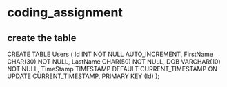 # coding_assignment

## create the table

CREATE TABLE Users (
Id INT NOT NULL AUTO_INCREMENT,
FirstName CHAR(30) NOT NULL,
LastName CHAR(50) NOT NULL,
DOB VARCHAR(10) NOT NULL,
TimeStamp TIMESTAMP DEFAULT CURRENT_TIMESTAMP ON UPDATE CURRENT_TIMESTAMP,
PRIMARY KEY (Id)
);
